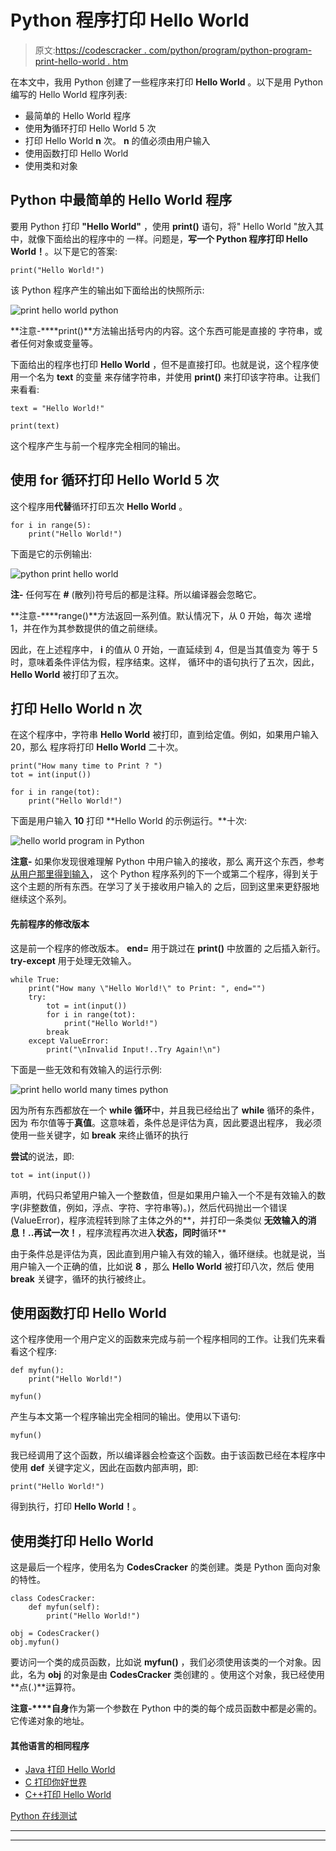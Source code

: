# Python 程序打印 Hello World

> 原文:[https://codescracker . com/python/program/python-program-print-hello-world . htm](https://codescracker.com/python/program/python-program-print-hello-world.htm)

在本文中，我用 Python 创建了一些程序来打印 **Hello World** 。以下是用 Python 编写的 Hello World 程序列表:

*   最简单的 Hello World 程序
*   使用**为**循环打印 Hello World 5 次
*   打印 Hello World **n** 次。 **n** 的值必须由用户输入
*   使用函数打印 Hello World
*   使用类和对象

## Python 中最简单的 Hello World 程序

要用 Python 打印 **"Hello World"** ，使用 **print()** 语句，将" Hello World "放入其中，就像下面给出的程序中的 一样。问题是，**写一个 Python 程序打印 Hello World！**。以下是它的答案:

```
print("Hello World!")
```

该 Python 程序产生的输出如下面给出的快照所示:

![print hello world python](../Images/397ee6589f93bbc0bb2544ac333480c6.png)

**注意-****print()**方法输出括号内的内容。这个东西可能是直接的 字符串，或者任何对象或变量等。

下面给出的程序也打印 **Hello World** ，但不是直接打印。也就是说，这个程序使用一个名为 **text** 的变量 来存储字符串，并使用 **print()** 来打印该字符串。让我们来看看:

```
text = "Hello World!"

print(text)
```

这个程序产生与前一个程序完全相同的输出。

## 使用 for 循环打印 Hello World 5 次

这个程序用**代替**循环打印五次 **Hello World** 。

```
for i in range(5):
    print("Hello World!")
```

下面是它的示例输出:

![python print hello world](../Images/fe5f94dddd3cada66fc8d236b371acd8.png)

**注-** 任何写在 **#** (散列)符号后的都是注释。所以编译器会忽略它。

**注意-****range()**方法返回一系列值。默认情况下，从 0 开始，每次 递增 1，并在作为其参数提供的值之前继续。

因此，在上述程序中， **i** 的值从 0 开始，一直延续到 4，但是当其值变为 等于 5 时，意味着条件评估为假，程序结束。这样， 循环中的语句执行了五次，因此， **Hello World** 被打印了五次。

## 打印 Hello World n 次

在这个程序中，字符串 **Hello World** 被打印，直到给定值。例如，如果用户输入 20，那么 程序将打印 **Hello World** 二十次。

```
print("How many time to Print ? ")
tot = int(input())

for i in range(tot):
    print("Hello World!")
```

下面是用户输入 **10** 打印 **Hello World 的示例运行。**十次:

![hello world program in Python](../Images/6df7ab60e5539c70d925bd2b4d15fa3a.png)

**注意-** 如果你发现很难理解 Python 中用户输入的接收，那么 离开这个东西，参考[从用户那里得到输入](/python/program/python-program-get-input-from-user.htm)， 这个 Python 程序系列的下一个或第二个程序，得到关于这个主题的所有东西。在学习了关于接收用户输入的 之后，回到这里来更舒服地继续这个系列。

#### 先前程序的修改版本

这是前一个程序的修改版本。 **end=** 用于跳过在 **print()** 中放置的 之后插入新行。 **try-except** 用于处理无效输入。

```
while True:
    print("How many \"Hello World!\" to Print: ", end="")
    try:
        tot = int(input())
        for i in range(tot):
            print("Hello World!")
        break
    except ValueError:
        print("\nInvalid Input!..Try Again!\n")
```

下面是一些无效和有效输入的运行示例:

![print hello world many times python](../Images/098c815fc38072214f635e1b0f928e5f.png)

因为所有东西都放在一个 **while 循环**中，并且我已经给出了 **while** 循环的条件，因为 布尔值等于**真值**。这意味着，条件总是评估为真，因此要退出程序， 我必须使用一些关键字，如 **break** 来终止循环的执行

**尝试**的说法，即:

```
tot = int(input())
```

声明，代码只希望用户输入一个整数值，但是如果用户输入一个不是有效输入的数字(非整数值，例如，浮点、字符、字符串等)。)，然后代码抛出一个错误(ValueError)，程序流程转到除了主体之外的**，并打印一条类似 **无效输入的消息！..再试一次！**，程序流程再次进入**状态，同时**循环**

由于条件总是评估为真，因此直到用户输入有效的输入，循环继续。也就是说，当用户输入一个正确的值，比如说 **8** ，那么 **Hello World** 被打印八次，然后 使用 **break** 关键字，循环的执行被终止。

## 使用函数打印 Hello World

这个程序使用一个用户定义的函数来完成与前一个程序相同的工作。让我们先来看看这个程序:

```
def myfun():
    print("Hello World!")

myfun()
```

产生与本文第一个程序输出完全相同的输出。使用以下语句:

```
myfun()
```

我已经调用了这个函数，所以编译器会检查这个函数。由于该函数已经在本程序中使用 **def** 关键字定义，因此在函数内部声明，即:

```
print("Hello World!")
```

得到执行，打印 **Hello World！**。

## 使用类打印 Hello World

这是最后一个程序，使用名为 **CodesCracker** 的类创建。类是 Python 面向对象的特性。

```
class CodesCracker:
    def myfun(self):
        print("Hello World!")

obj = CodesCracker()
obj.myfun()
```

要访问一个类的成员函数，比如说 **myfun()** ，我们必须使用该类的一个对象。因此，名为 **obj** 的对象是由 **CodesCracker** 类创建的 。使用这个对象，我已经使用**点(.)**运算符。

**注意-****自身**作为第一个参数在 Python 中的类的每个成员函数中都是必需的。它传递对象的地址。

#### 其他语言的相同程序

*   [Java 打印 Hello World](/java/program/java-program-print-hello-world.htm)
*   [C 打印你好世界](/c/program/c-program-print-hello-world.htm)
*   [C++打印 Hello World](/cpp/program/cpp-program-print-hello-world.htm)

[Python 在线测试](/exam/showtest.php?subid=10)

* * *

* * *